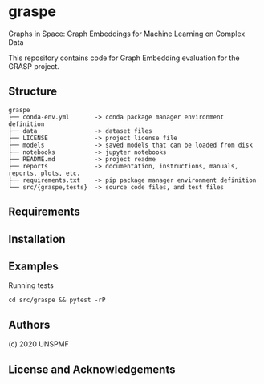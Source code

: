 # graspe
Graphs in Space: Graph Embeddings for Machine Learning on Complex Data

This repository contains code for Graph Embedding evaluation for the GRASP project.

## Structure

    graspe
    ├── conda-env.yml       -> conda package manager environment definition
    ├── data                -> dataset files
    ├── LICENSE             -> project license file
    ├── models              -> saved models that can be loaded from disk
    ├── notebooks           -> jupyter notebooks
    ├── README.md           -> project readme
    ├── reports             -> documentation, instructions, manuals, reports, plots, etc.
    ├── requirements.txt    -> pip package manager environment definition
    └── src/{graspe,tests}  -> source code files, and test files

## Requirements

## Installation

## Examples

Running tests

    cd src/graspe && pytest -rP

## Authors

(c) 2020 UNSPMF

## License and Acknowledgements
